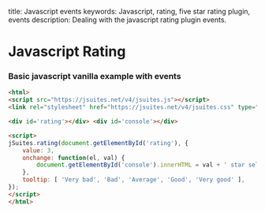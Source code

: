 title: Javascript events
keywords: Javascript, rating, five star rating plugin, events
description: Dealing with the javascript rating plugin events.

Javascript Rating
=================

### Basic javascript vanilla example with events

```html
<html>
<script src="https://jsuites.net/v4/jsuites.js"></script>
<link rel="stylesheet" href="https://jsuites.net/v4/jsuites.css" type="text/css" />

<div id='rating'></div> <div id='console'></div>

<script>
jSuites.rating(document.getElementById('rating'), {
    value: 3,
    onchange: function(el, val) {
        document.getElementById('console').innerHTML = val + ' star selected';
    },
    tooltip: [ 'Very bad', 'Bad', 'Average', 'Good', 'Very good' ],
});
</script>
</html>
```
